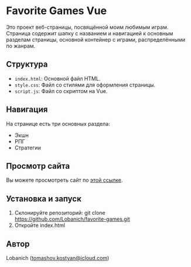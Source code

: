 # Favorite Games Vue

Это проект веб-страницы, посвящённой моим любимым играм. Страница содержит шапку с названием и навигацией к основным разделам страницы, основной контейнер с играми, распределёнными по жанрам.

## Структура

- `index.html`: Основной файл HTML.
- `style.css`: Файл со стилями для оформления страницы.
- `script.js`: Файл со скриптом на Vue.
## Навигация

На странице есть три основных раздела:
- Экшн
- РПГ
- Стратегии


## Просмотр сайта

Вы можете просмотреть сайт по [этой ссылке](https://lobanich.github.io/favorite-games/).

## Установка и запуск

1. Склонируйте репозиторий:
git clone  https://github.com/Lobanich/favorite-games.git
2. Откройте index.html

## Автор

Lobanich (tomashov.kostyan@icloud.com)
